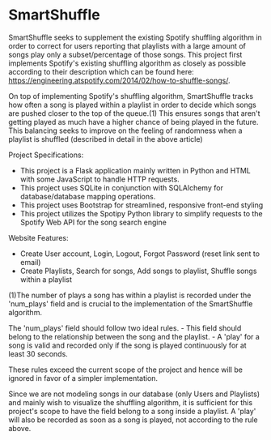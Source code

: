 # SmartShuffle
SmartShuffle seeks to supplement the existing Spotify shuffling algorithm in order to correct for users reporting that playlists with a large amount of songs play only a subset/percentage of those songs. This project first implements Spotify's existing shuffling algorithm as closely as possible according to their description which can be found here: https://engineering.atspotify.com/2014/02/how-to-shuffle-songs/. 

On top of implementing Spotify's shuffling algorithm, SmartShuffle tracks how often a song is played within a playlist in order to decide which songs are pushed closer to the top of the queue.(1) This ensures songs that aren't getting played as much have a higher chance of being played in the future. This balancing seeks to improve on the feeling of randomness when a playlist is shuffled (described in detail in the above article)

Project Specifications:
  - This project is a Flask application mainly written in Python and HTML with some JavaScript to handle HTTP requests.
  - This project uses SQLite in conjunction with SQLAlchemy for database/database mapping operations.
  - This project uses Bootstrap for streamlined, responsive front-end styling
  - This project utilizes the Spotipy Python library to simplify requests to the Spotify Web API for the song search engine

Website Features:
  - Create User account, Login, Logout, Forgot Password (reset link sent to email)
  - Create Playlists, Search for songs, Add songs to playlist, Shuffle songs within a playlist

(1)The number of plays a song has within a playlist is recorded under the 'num_plays' field and is crucial to the implementation of the SmartShuffle algorithm.

  The 'num_plays' field should follow two ideal rules.
    - This field should belong to the relationship between the song and the playlist.
    - A 'play' for a song is valid and recorded only if the song is played continuously for at least 30 seconds.

  These rules exceed the current scope of the project and hence will be ignored in favor of a simpler implementation.

  Since we are not modeling songs in our database (only Users and Playlists) and mainly wish to visualize the shuffling algorithm, it is sufficient for this project's
  scope to have the field belong to a song inside a playlist. A 'play' will also be recorded as soon as a song is played, not according to the rule above.
